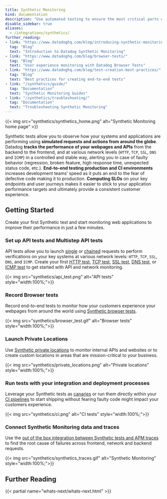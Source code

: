 ```yaml
---
title: Synthetic Monitoring
kind: documentation
description: "Use automated testing to ensure the most critical parts of your systems and applications are up and running from various locations around the world."
disable_sidebar: true
aliases:
  - /integrations/synthetics/
further_reading:
- link: "https://www.datadoghq.com/blog/introducing-synthetic-monitoring/"
  tag: "Blog"
  text: "Introduction to Datadog Synthetic Monitoring"
- link: "https://www.datadoghq.com/blog/browser-tests/"
  tag: "Blog"
  text: "User experience monitoring with Datadog Browser Tests"
- link: "https://www.datadoghq.com/blog/test-creation-best-practices/"
  tag: "Blog"
  text: "Best practices for creating end-to-end tests"
- link: "/synthetics/guide/"
  tag: "Documentation"
  text: "Synthetic Monitoring Guides"
- link: "/synthetics/troubleshooting/"
  tag: "Documentation"
  text: "Troubleshooting Synthetic Monitoring"
---
```


{{< img src="synthetics/synthetics_home.png" alt="Synthetic Monitoring home page" >}}

Synthetic tests allow you to observe how your systems and applications are performing using **simulated requests and actions from around the globe**. Datadog **tracks the performance of your webpages and APIs** from the backend to the frontend, and at various network levels (`HTTP`, `TCP`, `SSL`, `DNS` and `ICMP`) in a controlled and stable way, alerting you in case of faulty behavior (regression, broken feature, high response time, unexpected status code, etc.). **End-to-end testing production and CI environments** increases development teams’ speed as it puts an end to the fear of defective code making it to production. **Computing SLOs** on your key endpoints and user journeys makes it easier to stick to your application performance targets and ultimately provide a consistent customer experience.

## Getting Started
Create your first Synthetic test and start monitoring web applications to improve their performance in just a few minutes.

### Set up API tests and Multistep API tests

API tests allow you to launch [single][1] or [chained][2] requests to perform verifications on your key systems at various network levels: `HTTP`, `TCP`, `SSL`, `DNS`, and `ICMP`. Create your first [HTTP test][3], [TCP test][4], [SSL test][5], [DNS test][6], or [ICMP test][7] to get started with API and network monitoring.

{{< img src="synthetics/api_test.png" alt="API tests"  style="width:100%;">}}

### Record Browser tests

Record end-to-end tests to monitor how your customers experience your webpages from around the world using [Synthetic browser tests][8].

{{< img src="synthetics/browser_test.gif" alt="Browser tests"  style="width:100%;">}}

### Launch Private Locations

Use [Synthetic private locations][9] to monitor internal APIs and websites or to create custom locations in areas that are mission-critical to your business.

{{< img src="synthetics/private_locations.png" alt="Private locations"  style="width:100%;">}}

### Run tests with your integration and deployment processes

Leverage your Synthetic tests as [canaries][10] or run them directly within your [CI pipelines][10] to start shipping without fearing faulty code might impact your customers experience.

 {{< img src="synthetics/ci.png" alt="CI tests"  style="width:100%;">}}

### Connect Synthetic Monitoring data and traces

Use the [out of the box integration between Synthetic tests and APM traces][11] to find the root cause of failures across frontend, network and backend requests.

{{< img src="synthetics/synthetics_traces.gif" alt="Synthetic Monitoring" style="width:100%;">}}

## Further Reading

{{< partial name="whats-next/whats-next.html" >}}

[1]: /synthetics/api_tests/
[2]: /synthetics/multistep
[3]: /getting_started/synthetics/api_test
[4]: /synthetics/api_tests/?tab=tcptest
[5]: /synthetics/api_tests/?tab=ssltest
[6]: /synthetics/api_tests/?tab=dnstest
[7]: /synthetics/api_tests/?tab=icmp_test
[8]: /getting_started/synthetics/browser_test
[9]: /getting_started/synthetics/private_location
[10]: /synthetics/ci/
[11]: /synthetics/apm/
